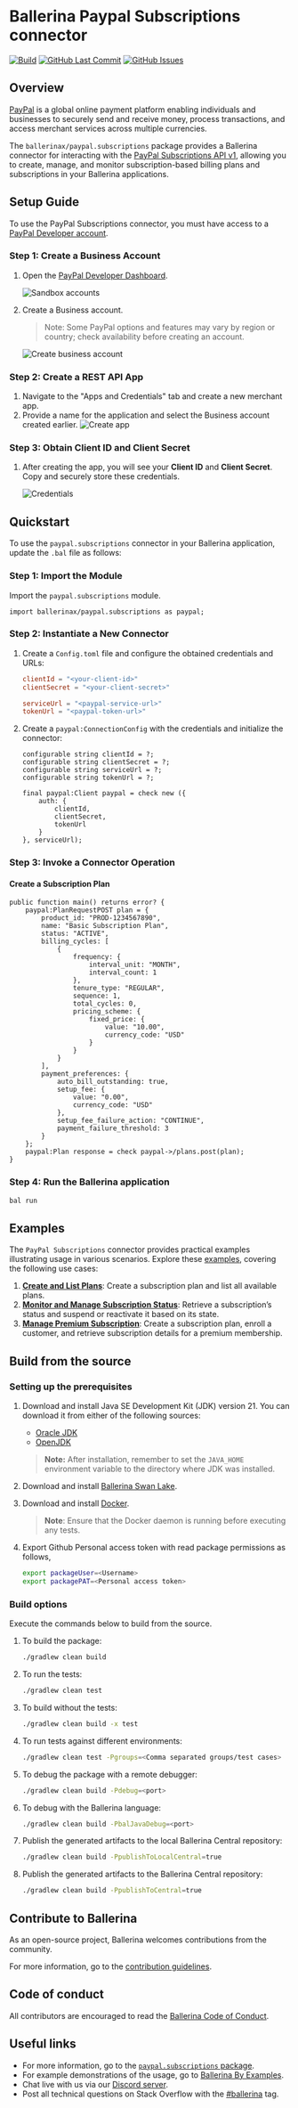 # Ballerina Paypal Subscriptions connector

[![Build](https://github.com/ballerina-platform/module-ballerinax-paypal.subscriptions/actions/workflows/ci.yml/badge.svg)](https://github.com/ballerina-platform/module-ballerinax-paypal.subscriptions/actions/workflows/ci.yml)
[![GitHub Last Commit](https://img.shields.io/github/last-commit/ballerina-platform/module-ballerinax-paypal.subscriptions.svg)](https://github.com/ballerina-platform/module-ballerinax-paypal.subscriptions/commits/master)
[![GitHub Issues](https://img.shields.io/github/issues/ballerina-platform/ballerina-library/module/paypal.subscriptions.svg?label=Open%20Issues)](https://github.com/ballerina-platform/ballerina-library/labels/module%paypal.subscriptions)

## Overview

[PayPal](https://www.paypal.com/) is a global online payment platform enabling individuals and businesses to securely send and receive money, process transactions, and access merchant services across multiple currencies.

The `ballerinax/paypal.subscriptions` package provides a Ballerina connector for interacting with the [PayPal Subscriptions API v1](https://developer.paypal.com/docs/api/subscriptions/v1/), allowing you to create, manage, and monitor subscription-based billing plans and subscriptions in your Ballerina applications.

## Setup Guide

To use the PayPal Subscriptions connector, you must have access to a [PayPal Developer account](https://developer.paypal.com/).

### Step 1: Create a Business Account

1. Open the [PayPal Developer Dashboard](https://developer.paypal.com/dashboard).

   ![Sandbox accounts](https://raw.githubusercontent.com/ballerina-platform/module-ballerinax-paypal.subscriptions/main/docs/setup/resources/sandbox-accounts.png)

3. Create a Business account.
   > Note: Some PayPal options and features may vary by region or country; check availability before creating an account.

   ![Create business account](https://raw.githubusercontent.com/ballerina-platform/module-ballerinax-paypal.subscriptions/main/docs/setup/resources/create-account.png)

### Step 2: Create a REST API App

1. Navigate to the "Apps and Credentials" tab and create a new merchant app.
2. Provide a name for the application and select the Business account created earlier.
   ![Create app](https://raw.githubusercontent.com/ballerina-platform/module-ballerinax-paypal.subscriptions/main/docs/setup/resources/create-app.png)

### Step 3: Obtain Client ID and Client Secret

1. After creating the app, you will see your **Client ID** and **Client Secret**. Copy and securely store these credentials.

   ![Credentials](https://raw.githubusercontent.com/ballerina-platform/module-ballerinax-paypal.subscriptions/main/docs/setup/resources/get-credentials.png)

## Quickstart

To use the `paypal.subscriptions` connector in your Ballerina application, update the `.bal` file as follows:

### Step 1: Import the Module

Import the `paypal.subscriptions` module.

```ballerina
import ballerinax/paypal.subscriptions as paypal;
```

### Step 2: Instantiate a New Connector

1. Create a `Config.toml` file and configure the obtained credentials and URLs:
   ```toml
   clientId = "<your-client-id>"
   clientSecret = "<your-client-secret>"

   serviceUrl = "<paypal-service-url>"
   tokenUrl = "<paypal-token-url>"
   ```

2. Create a `paypal:ConnectionConfig` with the credentials and initialize the connector:
   ```ballerina
   configurable string clientId = ?;
   configurable string clientSecret = ?;
   configurable string serviceUrl = ?;
   configurable string tokenUrl = ?;

   final paypal:Client paypal = check new ({
       auth: {
           clientId,
           clientSecret,
           tokenUrl
       }
   }, serviceUrl);
   ```

### Step 3: Invoke a Connector Operation

#### Create a Subscription Plan

```ballerina
public function main() returns error? {
    paypal:PlanRequestPOST plan = {
        product_id: "PROD-1234567890",
        name: "Basic Subscription Plan",
        status: "ACTIVE",
        billing_cycles: [
            {
                frequency: {
                    interval_unit: "MONTH",
                    interval_count: 1
                },
                tenure_type: "REGULAR",
                sequence: 1,
                total_cycles: 0,
                pricing_scheme: {
                    fixed_price: {
                        value: "10.00",
                        currency_code: "USD"
                    }
                }
            }
        ],
        payment_preferences: {
            auto_bill_outstanding: true,
            setup_fee: {
                value: "0.00",
                currency_code: "USD"
            },
            setup_fee_failure_action: "CONTINUE",
            payment_failure_threshold: 3
        }
    };
    paypal:Plan response = check paypal->/plans.post(plan);
}
```

### Step 4: Run the Ballerina application

```bash
bal run
```

## Examples

The `PayPal Subscriptions` connector provides practical examples illustrating usage in various scenarios. Explore these [examples](https://github.com/ballerina-platform/module-ballerinax-paypal.subscriptions/tree/main/examples/), covering the following use cases:

1. [**Create and List Plans**](https://github.com/ballerina-platform/module-ballerinax-paypal.subscriptions/tree/main/examples/create-and-list-plans): Create a subscription plan and list all available plans.
2. [**Monitor and Manage Subscription Status**](https://github.com/ballerina-platform/module-ballerinax-paypal.subscriptions/tree/main/examples/monitor-and-manage-subscription): Retrieve a subscription’s status and suspend or reactivate it based on its state.
3. [**Manage Premium Subscription**](https://github.com/ballerina-platform/module-ballerinax-paypal.subscriptions/tree/main/examples/manage-premium-subscription): Create a subscription plan, enroll a customer, and retrieve subscription details for a premium membership.


## Build from the source

### Setting up the prerequisites

1. Download and install Java SE Development Kit (JDK) version 21. You can download it from either of the following sources:

    * [Oracle JDK](https://www.oracle.com/java/technologies/downloads/)
    * [OpenJDK](https://adoptium.net/)

   > **Note:** After installation, remember to set the `JAVA_HOME` environment variable to the directory where JDK was installed.

2. Download and install [Ballerina Swan Lake](https://ballerina.io/).

3. Download and install [Docker](https://www.docker.com/get-started).

   > **Note**: Ensure that the Docker daemon is running before executing any tests.

4. Export Github Personal access token with read package permissions as follows,

   ```bash
   export packageUser=<Username>
   export packagePAT=<Personal access token>
   ```
### Build options

Execute the commands below to build from the source.

1. To build the package:

   ```bash
   ./gradlew clean build
   ```

2. To run the tests:

   ```bash
   ./gradlew clean test
   ```

3. To build without the tests:

   ```bash
   ./gradlew clean build -x test
   ```

4. To run tests against different environments:

   ```bash
   ./gradlew clean test -Pgroups=<Comma separated groups/test cases>
   ```

5. To debug the package with a remote debugger:

   ```bash
   ./gradlew clean build -Pdebug=<port>
   ```

6. To debug with the Ballerina language:

   ```bash
   ./gradlew clean build -PbalJavaDebug=<port>
   ```

7. Publish the generated artifacts to the local Ballerina Central repository:

   ```bash
   ./gradlew clean build -PpublishToLocalCentral=true
   ```

8. Publish the generated artifacts to the Ballerina Central repository:

   ```bash
   ./gradlew clean build -PpublishToCentral=true
   ```

## Contribute to Ballerina

As an open-source project, Ballerina welcomes contributions from the community.

For more information, go to the [contribution guidelines](https://github.com/ballerina-platform/ballerina-lang/blob/master/CONTRIBUTING.md).

## Code of conduct

All contributors are encouraged to read the [Ballerina Code of Conduct](https://ballerina.io/code-of-conduct).

## Useful links

* For more information, go to the [`paypal.subscriptions` package](https://central.ballerina.io/ballerinax/paypal.subscriptions/latest).
* For example demonstrations of the usage, go to [Ballerina By Examples](https://ballerina.io/learn/by-example/).
* Chat live with us via our [Discord server](https://discord.gg/ballerinalang).
* Post all technical questions on Stack Overflow with the [#ballerina](https://stackoverflow.com/questions/tagged/ballerina) tag.
